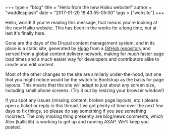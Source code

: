 +++
type = "blog"
title = "Hello from the new Haiku website!"
author = "waddlesplash"
date = "2017-01-20 18:43:55-05:00"
tags = ["website"]
+++

Hello, world! If you're reading this message, that means you're looking at the new Haiku website. This has been in the works for a long time, but at last it's finally here.
<!--more-->

Gone are the days of the Drupal content management system, and in its place is a static site, generated by [Hugo](https://gohugo.io/) from a [GitHub repository](https://github.com/haiku/website) and served from a global content delivery network, making for *much* faster page load times and a much easier way for developers and contributors alike to create and edit content.

Most of the other changes to the site are similarly under-the-hood, but one that you might notice would be the switch to Bootstrap as the basis for page layouts. This means that the site will adapt to just about any screen size, including small phone screens. (Try it out by resizing your browser window!)

If you spot any issues (missing content, broken page layouts, etc.) please open a ticket or reply in this thread. I've got plenty of time over the next few days to fix things, so please do say something if you see something incorrect. The only missing thing presently are blog/news comments, which Alex (kallisti5) is working to get up and running ASAP. We'll keep you posted.
